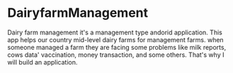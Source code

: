 # DairyfarmManagement
Dairy farm management it's a management type andorid application. This app helps our country mid-level dairy farms for management farms. when someone managed a farm they are facing some problems like milk reports, cows data' vaccination, money transaction, and some others. That's why I will build an application.  
